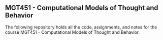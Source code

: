 ## MGT451 - Computational Models of Thought and Behavior 

The following repository holds all the code, assignments, and notes for the course MGT451 - Computational Models of Thought and Behavior.
